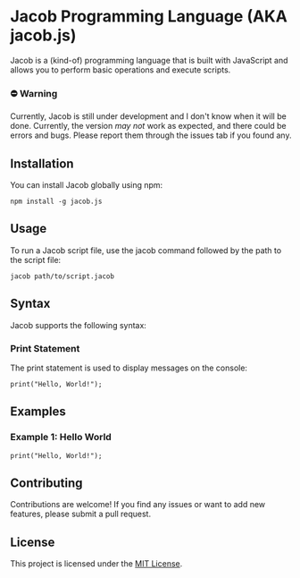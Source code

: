 # Jacob Programming Language (AKA jacob.js)
Jacob is a (kind-of) programming language that is built with JavaScript and allows you to perform basic operations and execute scripts.

### ⛔ Warning
Currently, Jacob is still under development and I don't know when it will be done. Currently, the version *may not* work as expected, and there could be errors and bugs. Please report them through the issues tab if you found any.

## Installation

You can install Jacob globally using npm:

```shell
npm install -g jacob.js
```

## Usage
To run a Jacob script file, use the jacob command followed by the path to the script file:

```shell
jacob path/to/script.jacob
```

## Syntax
Jacob supports the following syntax:

### Print Statement
The print statement is used to display messages on the console:
```jacob
print("Hello, World!");
```

## Examples
### Example 1: Hello World
```jacob
print("Hello, World!");
```

## Contributing
Contributions are welcome! If you find any issues or want to add new features, please submit a pull request.

## License
This project is licensed under the [MIT License](/LICENSE).